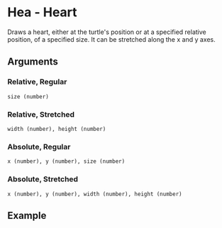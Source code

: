 # Hea - Heart

Draws a heart, either at the turtle's position or at a specified relative position, of a specified size. It can be stretched along the x and y axes.

## Arguments

### Relative, Regular
```size (number)```

### Relative, Stretched
```width (number), height (number)```

### Absolute, Regular
```x (number), y (number), size (number)```

### Absolute, Stretched
```x (number), y (number), width (number), height (number)```

## Example

<editor :code="`
Heart Example
by Milo Jacobs, John Graphics, and Stampton G. Stampton\n
hea 100.
pen 3.
sto red.
fil pink.
`"
:code-wordier="`
Heart Example
by Milo Jacobs, John Graphics, and Stampton G. Stampton\n
This Health Pack restores 100 HP.
Press E to open your inventory and use it!
If you have any questions, just talk to me! 
A tip: This red Health Pack restores 100 HP, but on higher difficulties you'll find pink Health Packs, which heals only half the health.
`"
output-method='canvas'>
</editor>
